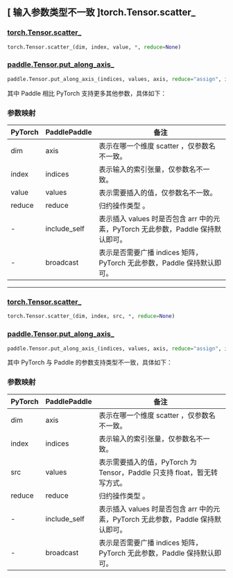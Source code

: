 ## [ 输入参数类型不一致 ]torch.Tensor.scatter_

### [torch.Tensor.scatter_](https://pytorch.org/docs/stable/generated/torch.Tensor.scatter.html#torch.Tensor.scatter_)

```python
torch.Tensor.scatter_(dim, index, value, *, reduce=None)
```

### [paddle.Tensor.put_along_axis_](https://www.paddlepaddle.org.cn/documentation/docs/zh/develop/api/paddle/put_along_axis__cn.html#put-along-axis)

```python
paddle.Tensor.put_along_axis_(indices, values, axis, reduce="assign", include_self=True, broadcast=True)
```

其中 Paddle 相比 PyTorch 支持更多其他参数，具体如下：

### 参数映射

| PyTorch | PaddlePaddle | 备注    |
| ------- | ------------ | ------- |
| dim     | axis         | 表示在哪一个维度 scatter ，仅参数名不一致。 |
| index   | indices        | 表示输入的索引张量，仅参数名不一致。 |
| value     | values        | 表示需要插入的值，仅参数名不一致。 |
| reduce       | reduce       | 归约操作类型 。 |
| -            | include_self | 表示插入 values 时是否包含 arr 中的元素，PyTorch 无此参数，Paddle 保持默认即可。|
| -            | broadcast   | 表示是否需要广播 indices 矩阵，PyTorch 无此参数，Paddle 保持默认即可。 |

--------------------------------------------------------------------

### [torch.Tensor.scatter_](https://pytorch.org/docs/stable/generated/torch.Tensor.scatter.html#torch.Tensor.scatter_)

```python
torch.Tensor.scatter_(dim, index, src, *, reduce=None)
```

### [paddle.Tensor.put_along_axis_](https://www.paddlepaddle.org.cn/documentation/docs/zh/develop/api/paddle/put_along_axis__cn.html#put-along-axis)

```python
paddle.Tensor.put_along_axis_(indices, values, axis, reduce="assign", include_self=True, broadcast=True)
```

其中 PyTorch 与 Paddle 的参数支持类型不一致，具体如下：

### 参数映射

| PyTorch | PaddlePaddle | 备注    |
| ------- | ------------ | ------- |
| dim     | axis         | 表示在哪一个维度 scatter ，仅参数名不一致。 |
| index   | indices      | 表示输入的索引张量，仅参数名不一致。 |
| src     | values       | 表示需要插入的值，PyTorch 为 Tensor，Paddle 只支持 float，暂无转写方式。 |
| reduce  | reduce       | 归约操作类型 。 |
| -       | include_self | 表示插入 values 时是否包含 arr 中的元素，PyTorch 无此参数，Paddle 保持默认即可。|
| -       | broadcast    | 表示是否需要广播 indices 矩阵，PyTorch 无此参数，Paddle 保持默认即可。 |
